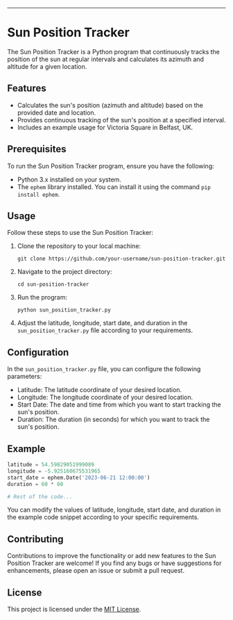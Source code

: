 ---
# Sun Position Tracker

The Sun Position Tracker is a Python program that continuously tracks the position of the sun at regular intervals and calculates its azimuth and altitude for a given location.

## Features

- Calculates the sun's position (azimuth and altitude) based on the provided date and location.
- Provides continuous tracking of the sun's position at a specified interval.
- Includes an example usage for Victoria Square in Belfast, UK.

## Prerequisites

To run the Sun Position Tracker program, ensure you have the following:

- Python 3.x installed on your system.
- The `ephem` library installed. You can install it using the command `pip install ephem`.

## Usage

Follow these steps to use the Sun Position Tracker:

1. Clone the repository to your local machine:

   ```shell
   git clone https://github.com/your-username/sun-position-tracker.git
   ```

2. Navigate to the project directory:

   ```shell
   cd sun-position-tracker
   ```

3. Run the program:

   ```shell
   python sun_position_tracker.py
   ```

4. Adjust the latitude, longitude, start date, and duration in the `sun_position_tracker.py` file according to your requirements.

## Configuration

In the `sun_position_tracker.py` file, you can configure the following parameters:

- Latitude: The latitude coordinate of your desired location.
- Longitude: The longitude coordinate of your desired location.
- Start Date: The date and time from which you want to start tracking the sun's position.
- Duration: The duration (in seconds) for which you want to track the sun's position.

## Example

```python
latitude = 54.59829051999089
longitude = -5.925160675531965
start_date = ephem.Date('2023-06-21 12:00:00')
duration = 60 * 60

# Rest of the code...
```

You can modify the values of latitude, longitude, start date, and duration in the example code snippet according to your specific requirements.

## Contributing

Contributions to improve the functionality or add new features to the Sun Position Tracker are welcome! If you find any bugs or have suggestions for enhancements, please open an issue or submit a pull request.

## License

This project is licensed under the [MIT License](LICENSE).

